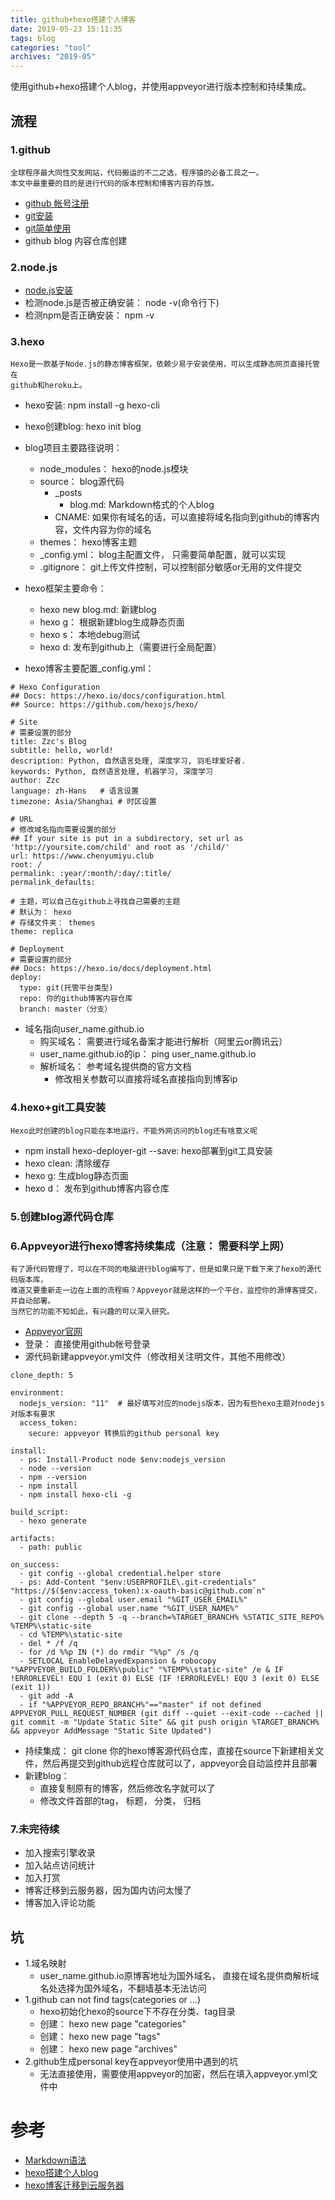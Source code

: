 ```yaml
---
title: github+hexo搭建个人博客
date: 2019-05-23 15:11:35
tags: blog
categories: "tool"
archives: "2019-05"
---
```

使用github+hexo搭建个人blog，并使用appveyor进行版本控制和持续集成。

## 流程
    
### 1.github

    全球程序最大同性交友网站，代码搬运的不二之选，程序猿的必备工具之一。
    本文中最重要的目的是进行代码的版本控制和博客内容的存放。

- [github 帐号注册](https://github.com/)
- [git安装](https://git-scm.com/book/zh/v2/%E8%B5%B7%E6%AD%A5-%E5%AE%89%E8%A3%85-Git)
- [git简单使用](https://www.liaoxuefeng.com/wiki/896043488029600/896067074338496)
- github blog 内容仓库创建

### 2.node.js

- [node.js安装](https://nodejs.org/zh-cn/download/)
- 检测node.js是否被正确安装： node -v(命令行下)
- 检测npm是否正确安装： npm -v

### 3.hexo

    Hexo是一款基于Node.js的静态博客框架，依赖少易于安装使用，可以生成静态网页直接托管在
    github和heroku上。

- hexo安装: npm install -g hexo-cli
- hexo创建blog: hexo init blog
- blog项目主要路径说明：
    - node_modules： hexo的node.js模块
    - source： blog源代码
        - _posts
            - blog.md: Markdown格式的个人blog
        - CNAME: 如果你有域名的话，可以直接将域名指向到github的博客内容，文件内容为你的域名
    - themes： hexo博客主题
    - _config.yml： blog主配置文件， 只需要简单配置，就可以实现
    - .gitignore： git上传文件控制，可以控制部分敏感or无用的文件提交
    
- hexo框架主要命令：
    - hexo new blog.md: 新建blog
    - hexo g： 根据新建blog生成静态页面
    - hexo s： 本地debug测试
    - hexo d: 发布到github上（需要进行全局配置）

- hexo博客主要配置_config.yml：
```
# Hexo Configuration
## Docs: https://hexo.io/docs/configuration.html
## Source: https://github.com/hexojs/hexo/

# Site
# 需要设置的部分
title: Zzc's Blog
subtitle: hello, world!
description: Python, 自然语言处理, 深度学习, 羽毛球爱好者.
keywords: Python, 自然语言处理, 机器学习, 深度学习
author: Zzc
language: zh-Hans   # 语言设置
timezone: Asia/Shanghai # 时区设置

# URL
# 修改域名指向需要设置的部分
## If your site is put in a subdirectory, set url as 'http://yoursite.com/child' and root as '/child/'
url: https://www.chenyumiyu.club
root: /
permalink: :year/:month/:day/:title/
permalink_defaults:

# 主题，可以自己在github上寻找自己需要的主题
# 默认为： hexo
# 存储文件夹： themes
theme: replica

# Deployment
# 需要设置的部分
## Docs: https://hexo.io/docs/deployment.html
deploy:
  type: git(托管平台类型)
  repo: 你的github博客内容仓库
  branch: master（分支）

```
- 域名指向user_name.github.io
    - 购买域名： 需要进行域名备案才能进行解析（阿里云or腾讯云）
    - user_name.github.io的ip： ping user_name.github.io
    - 解析域名： 参考域名提供商的官方文档
        - 修改相关参数可以直接将域名直接指向到博客ip
    
### 4.hexo+git工具安装

    Hexo此时创建的blog只能在本地运行，不能外网访问的blog还有啥意义呢

- npm install hexo-deployer-git --save: hexo部署到git工具安装 
- hexo clean: 清除缓存
- hexo g: 生成blog静态页面
- hexo d： 发布到github博客内容仓库

### 5.创建blog源代码仓库

### 6.Appveyor进行hexo博客持续集成（注意： 需要科学上网）

    有了源代码管理了，可以在不同的电脑进行blog编写了，但是如果只是下载下来了hexo的源代码版本库，
    难道又要重新走一边在上面的流程嘛？Appveyor就是这样的一个平台，监控你的源博客提交，并自动部署。
    当然它的功能不知如此，有兴趣的可以深入研究。
    
- [Appveyor官网](https://www.appveyor.com/docs/)
- 登录： 直接使用github帐号登录
- 源代码新建appveyor.yml文件（修改相关注明文件，其他不用修改）
```
clone_depth: 5
 
environment:
  nodejs_version: "11"  # 最好填写对应的nodejs版本，因为有些hexo主题对nodejs对版本有要求
  access_token:
    secure: appveyor 转换后的github personal key
 
install:
  - ps: Install-Product node $env:nodejs_version
  - node --version
  - npm --version
  - npm install
  - npm install hexo-cli -g
 
build_script:
  - hexo generate
 
artifacts:
  - path: public
 
on_success:
  - git config --global credential.helper store
  - ps: Add-Content "$env:USERPROFILE\.git-credentials" "https://$($env:access_token):x-oauth-basic@github.com`n"
  - git config --global user.email "%GIT_USER_EMAIL%"
  - git config --global user.name "%GIT_USER_NAME%"
  - git clone --depth 5 -q --branch=%TARGET_BRANCH% %STATIC_SITE_REPO% %TEMP%\static-site
  - cd %TEMP%\static-site
  - del * /f /q
  - for /d %%p IN (*) do rmdir "%%p" /s /q
  - SETLOCAL EnableDelayedExpansion & robocopy "%APPVEYOR_BUILD_FOLDER%\public" "%TEMP%\static-site" /e & IF !ERRORLEVEL! EQU 1 (exit 0) ELSE (IF !ERRORLEVEL! EQU 3 (exit 0) ELSE (exit 1))
  - git add -A
  - if "%APPVEYOR_REPO_BRANCH%"=="master" if not defined APPVEYOR_PULL_REQUEST_NUMBER (git diff --quiet --exit-code --cached || git commit -m "Update Static Site" && git push origin %TARGET_BRANCH% && appveyor AddMessage "Static Site Updated")
```
- 持续集成： git clone 你的hexo博客源代码仓库，直接在source下新建相关文件，然后再提交到github远程仓库就可以了，appveyor会自动监控并且部署
- 新建blog：
    - 直接复制原有的博客，然后修改名字就可以了
    - 修改文件首部的tag， 标题， 分类， 归档

### 7.未完待续

- 加入搜索引擎收录
- 加入站点访问统计
- 加入打赏
- 博客迁移到云服务器，因为国内访问太慢了
- 博客加入评论功能

## 坑

- 1.域名映射
    - user_name.github.io原博客地址为国外域名， 直接在域名提供商解析域名处选择为国外域名，不翻墙基本无法访问
- 1.github can not find tags(categories or ...)
    - hexo初始化hexo的source下不存在分类、tag目录
    - 创建： hexo new page "categories"
    - 创建： hexo new page "tags"
    - 创建： hexo new page "archives"
- 2.github生成personal key在appveyor使用中遇到的坑
    - 无法直接使用，需要使用appveyor的加密，然后在填入appveyor.yml文件中

# 参考

- [Markdown语法](https://www.appinn.com/markdown/)
- [hexo搭建个人blog](https://zhuanlan.zhihu.com/p/26625249)
- [hexo博客迁移到云服务器](https://zhuanlan.zhihu.com/p/58654392)